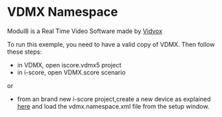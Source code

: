 VDMX Namespace
==========
Modul8 is a Real Time Video Software made by [Vidvox](http://vdmx.vidvox.net)

To run this exemple, you need to have a valid copy of VDMX. Then follow these steps:

- in VDMX, open iscore.vdmx5 project
- in i-score, open VDMX.score scenario

or

- from an brand new i-score project,create a new device as explained [here](http://i-score.org/documentation/iscore-and-osc/) and load the vdmx.namespace.xml file from the setup window.

